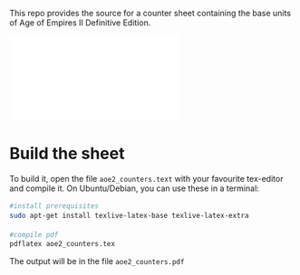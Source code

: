 This repo provides the source for a counter sheet containing the base units of Age of Empires II Definitive Edition.

![alt text](aoe2_counters.pdf)

# Build the sheet

To build it, open the file `aoe2_counters.text` with your favourite tex-editor and compile it.
On Ubuntu/Debian, you can use these in a terminal:

```bash
#install prerequisites
sudo apt-get install texlive-latex-base texlive-latex-extra

#compile pdf
pdflatex aoe2_counters.tex
```

The output will be in the file `aoe2_counters.pdf`